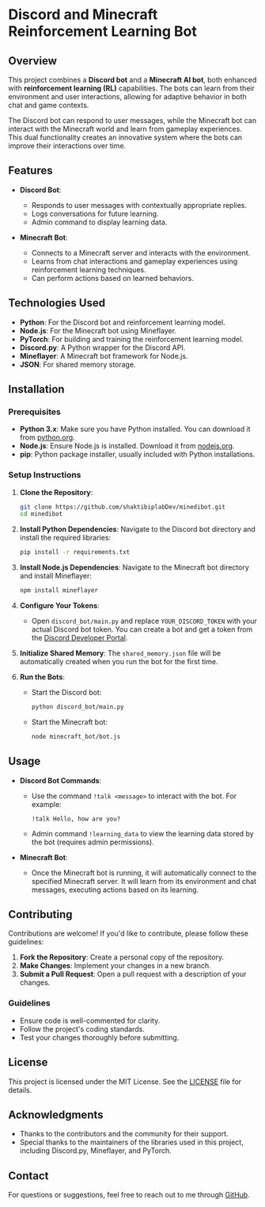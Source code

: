 # Discord and Minecraft Reinforcement Learning Bot

## Overview
This project combines a **Discord bot** and a **Minecraft AI bot**, both enhanced with **reinforcement learning (RL)** capabilities. The bots can learn from their environment and user interactions, allowing for adaptive behavior in both chat and game contexts. 

The Discord bot can respond to user messages, while the Minecraft bot can interact with the Minecraft world and learn from gameplay experiences. This dual functionality creates an innovative system where the bots can improve their interactions over time.

## Features
- **Discord Bot**:
  - Responds to user messages with contextually appropriate replies.
  - Logs conversations for future learning.
  - Admin command to display learning data.

- **Minecraft Bot**:
  - Connects to a Minecraft server and interacts with the environment.
  - Learns from chat interactions and gameplay experiences using reinforcement learning techniques.
  - Can perform actions based on learned behaviors.

## Technologies Used
- **Python**: For the Discord bot and reinforcement learning model.
- **Node.js**: For the Minecraft bot using Mineflayer.
- **PyTorch**: For building and training the reinforcement learning model.
- **Discord.py**: A Python wrapper for the Discord API.
- **Mineflayer**: A Minecraft bot framework for Node.js.
- **JSON**: For shared memory storage.

## Installation

### Prerequisites
- **Python 3.x**: Make sure you have Python installed. You can download it from [python.org](https://www.python.org/downloads/).
- **Node.js**: Ensure Node.js is installed. Download it from [nodejs.org](https://nodejs.org/).
- **pip**: Python package installer, usually included with Python installations.

### Setup Instructions

1. **Clone the Repository**:
   ```bash
   git clone https://github.com/shaktibiplabDev/minedibot.git
   cd minedibot
   ```

2. **Install Python Dependencies**:
   Navigate to the Discord bot directory and install the required libraries:
   ```bash
   pip install -r requirements.txt
   ```

3. **Install Node.js Dependencies**:
   Navigate to the Minecraft bot directory and install Mineflayer:
   ```bash
   npm install mineflayer
   ```

4. **Configure Your Tokens**:
   - Open `discord_bot/main.py` and replace `YOUR_DISCORD_TOKEN` with your actual Discord bot token. You can create a bot and get a token from the [Discord Developer Portal](https://discord.com/developers/applications).

5. **Initialize Shared Memory**:
   The `shared_memory.json` file will be automatically created when you run the bot for the first time.

6. **Run the Bots**:
   - Start the Discord bot:
     ```bash
     python discord_bot/main.py
     ```
   - Start the Minecraft bot:
     ```bash
     node minecraft_bot/bot.js
     ```

## Usage
- **Discord Bot Commands**:
  - Use the command `!talk <message>` to interact with the bot. For example:
    ```
    !talk Hello, how are you?
    ```
  - Admin command `!learning_data` to view the learning data stored by the bot (requires admin permissions).

- **Minecraft Bot**:
  - Once the Minecraft bot is running, it will automatically connect to the specified Minecraft server. It will learn from its environment and chat messages, executing actions based on its learning.

## Contributing
Contributions are welcome! If you'd like to contribute, please follow these guidelines:

1. **Fork the Repository**: Create a personal copy of the repository.
2. **Make Changes**: Implement your changes in a new branch.
3. **Submit a Pull Request**: Open a pull request with a description of your changes.

### Guidelines
- Ensure code is well-commented for clarity.
- Follow the project's coding standards.
- Test your changes thoroughly before submitting.

## License
This project is licensed under the MIT License. See the [LICENSE](LICENSE) file for details.

## Acknowledgments
- Thanks to the contributors and the community for their support.
- Special thanks to the maintainers of the libraries used in this project, including Discord.py, Mineflayer, and PyTorch.

## Contact
For questions or suggestions, feel free to reach out to me through [GitHub](https://github.com/shaktibiplabDev).
